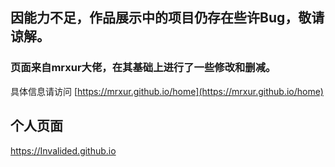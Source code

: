 ## 因能力不足，作品展示中的项目仍存在些许Bug，敬请谅解。

### 页面来自mrxur大佬，在其基础上进行了一些修改和删减。

具体信息请访问 [https://mrxur.github.io/home](https://mrxur.github.io/home)

## 个人页面
https://Invalided.github.io

